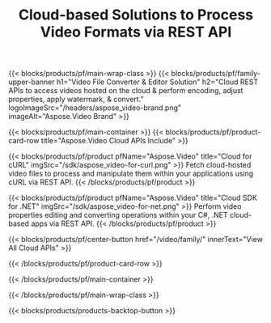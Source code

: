 ﻿---
title: Cloud-based Solutions to Process Video Formats via REST API 
weight: 40
url: /
---

{{< blocks/products/pf/main-wrap-class >}}
{{< blocks/products/pf/family-upper-banner h1="Video File Converter & Editor Solution" h2="Cloud REST APIs to access videos hosted on the cloud & perform encoding, adjust properties, apply watermark, & convert." logoImageSrc="/headers/aspose_video-brand.png" imageAlt="Aspose.Video Brand" >}}

{{< blocks/products/pf/main-container >}}
{{< blocks/products/pf/product-card-row title="Aspose.Video Cloud APIs Include" >}}

{{< blocks/products/pf/product pfName="Aspose.Video" title="Cloud for cURL" imgSrc="/sdk/aspose_video-for-curl.png" >}}
Fetch cloud-hosted video files to process and manipulate them within your applications using cURL via REST API.
{{< /blocks/products/pf/product >}}

{{< blocks/products/pf/product pfName="Aspose.Video" title="Cloud SDK for .NET" imgSrc="/sdk/aspose_video-for-net.png" >}}
Perform video properties editing and converting operations within your C#, .NET cloud-based apps via REST API.
{{< /blocks/products/pf/product >}}

{{< blocks/products/pf/center-button href="/video/family/" innerText="View All Cloud APIs" >}}

{{< /blocks/products/pf/product-card-row >}}

{{< /blocks/products/pf/main-container >}}

{{< /blocks/products/pf/main-wrap-class >}}

{{< blocks/products/products-backtop-button >}}
